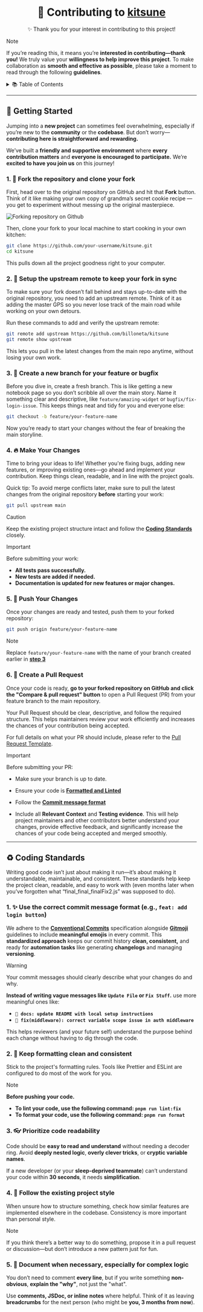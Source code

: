 <div align="center">
   <h1>🧱 Contributing to <a href='https://github.com/billoneta/kitsune'>kitsune</a> </h1>
   <p>✨ Thank you for your interest in contributing to this project!</p>
</div>

> [!NOTE]
> If you’re reading this, it means you’re **interested in contributing—thank you!** We truly value your **willingness to help improve this project**. To make collaboration as **smooth and effective as possible**, please take a moment to read through the following **guidelines**.

<details>
  <summary>📚 Table of Contents</summary>
  <ol>
    <li>
      <a href="#-getting-started"><strong>Getting Started</strong></a>
      <ul>
        <li><a href="#1--fork-the-repository-and-clone-your-fork"><strong>Fork and clone</strong></a></li>
        <li><a href="#2--setup-the-upstream-remote-to-keep-your-fork-in-sync"><strong>Set upstream remote</strong></a></li>
        <li><a href="#3--create-a-new-branch-for-your-feature-or-bugfix"><strong>Create new branch</strong></a></li>
        <li><a href="#4--make-your-changes"><strong>Make Your Changes</strong></a></li>
        <li><a href="#5--push-your-changes"><strong>Push Your Changes</strong></a></li>
        <li><a href="#6--create-a-pull-request"><strong>Create a Pull Request</strong></a></li>
      </ul>
    </li>
    <li>
      <a href="#%EF%B8%8F-coding-standards"><strong>Coding Standards</strong></a>
      <ul>
        <li><a href="#1--use-the-correct-commit-message-format-eg-feat-add-login-button"><strong>Use the correct commit message format</strong></a></li>
        <li><a href="#2--keep-formatting-clean-and-consistent"><strong>Keep formatting clean and consistent</strong></a></li>
        <li><a href="#3--prioritize-code-readability"><strong>Prioritize code readability</strong></a></li>
        <li><a href="#4--follow-the-existing-project-style"><strong>Follow the existing project style</strong></a></li>
        <li><a href="#5--document-when-necessary-especially-for-complex-logic"><strong>Document when necessary, especially for complex logic</strong></a></li>
      </ul>
    </li>
  </ol>
</details>

---

## 🚀 Getting Started

Jumping into a **new project** can sometimes feel overwhelming, especially if you’re new to the **community** or the **codebase**. But don’t worry—**contributing here is straightforward and rewarding.**

We’ve built a **friendly and supportive environment** where **every contribution matters** and **everyone is encouraged to participate.** We’re **excited to have you join us** on this journey!

### 1. 🍴 Fork the repository and clone your fork

First, head over to the original repository on GitHub and hit that **Fork** button. Think of it like making your own copy of grandma’s secret cookie recipe — you get to experiment without messing up the original masterpiece.

![Forking repository on Github](https://github.com/k4itrun/k4itrun/assets/103044629/376b552a-bbed-4254-b105-aded0beb60b4)

Then, clone your fork to your local machine to start cooking in your own kitchen:

```bash
git clone https://github.com/your-username/kitsune.git
cd kitsune
```

This pulls down all the project goodness right to your computer.

### 2. 🔗 Setup the upstream remote to keep your fork in sync

To make sure your fork doesn’t fall behind and stays up-to-date with the original repository, you need to add an upstream remote. Think of it as adding the master GPS so you never lose track of the main road while working on your own detours.

Run these commands to add and verify the upstream remote:

```bash
git remote add upstream https://github.com/billoneta/kitsune
git remote show upstream
```

This lets you pull in the latest changes from the main repo anytime, without losing your own work.

### 3. 🌿 Create a new branch for your feature or bugfix

Before you dive in, create a fresh branch. This is like getting a new notebook page so you don’t scribble all over the main story. Name it something clear and descriptive, like `feature/amazing-widget` or `bugfix/fix-login-issue`. This keeps things neat and tidy for you and everyone else:

```bash
git checkout -b feature/your-feature-name
```

Now you’re ready to start your changes without the fear of breaking the main storyline.

### 4. 🔥 Make Your Changes

Time to bring your ideas to life! Whether you're fixing bugs, adding new features, or improving existing ones—go ahead and implement your contribution. Keep things clean, readable, and in line with the project goals.

Quick tip: To avoid merge conflicts later, make sure to pull the latest changes from the original repository **before** starting your work:

```bash
git pull upstream main
```

> [!CAUTION]
> Keep the existing project structure intact and follow the **[Coding Standards](#%EF%B8%8F-coding-standards)** closely.

> [!IMPORTANT]
> Before submitting your work:
> - **All tests pass successfully.**
> - **New tests are added if needed.**
> - **Documentation is updated for new features or major changes.**

### 5. 🚀 Push Your Changes

Once your changes are ready and tested, push them to your forked repository:

```bash
git push origin feature/your-feature-name
```

> [!NOTE]
> Replace `feature/your-feature-name` with the name of your branch created earlier in **[step 3](#3--create-a-new-branch-for-your-feature-or-bugfix)**

### 6. 📩 Create a Pull Request

Once your code is ready, **go to your forked repository on GitHub and click the "Compare & pull request" button** to open a Pull Request (PR) from your feature branch to the main repository.

Your Pull Request should be clear, descriptive, and follow the required structure. This helps maintainers review your work efficiently and increases the chances of your contribution being accepted.

For full details on what your PR should include, please refer to the [Pull Request Template](.github/pull_request.md).

> [!IMPORTANT]
> Before submitting your PR:
> - Make sure your branch is up to date.
> - Ensure your code is **[Formatted and Linted](#2--keep-formatting-clean-and-consistent)**
> - Follow the **[Commit message format](#1--use-the-correct-commit-message-format-eg-feat-add-login-button)**
>
> - Include all **Relevant Context** and **Testing evidence**. This will help project maintainers and other contributors better understand your changes, provide effective feedback, and significantly increase the chances of your code being accepted and merged smoothly.

---

## ♻️ Coding Standards

Writing good code isn’t just about making it run—it’s about making it understandable, maintainable, and consistent. These standards help keep the project clean, readable, and easy to work with (even months later when you’ve forgotten what “final_final_finalFix2.js” was supposed to do).

### 1. ✨ Use the correct commit message format (e.g., `feat: add login button`)

We adhere to the **[Conventional Commits](https://www.conventionalcommits.org/en/v1.0.0/)** specification alongside **[Gitmoji](https://gitmoji.dev/)** guidelines to include **meaningful emojis** in every commit. This **standardized approach** keeps our commit history **clean, consistent,** and ready for **automation tasks** like generating **changelogs** and managing **versioning**.


> [!WARNING]
> Your commit messages should clearly describe what your changes do and why.
>
> **Instead of writing vague messages like `Update File` or `Fix Stuff`.** use more meaningful ones like:
> - **`📝 docs: update README with local setup instructions`**
> - **`🐛 fix(middleware): correct variable scope issue in auth middleware`**

This helps reviewers (and your future self) understand the purpose behind each change without having to dig through the code.

### 2. 🧹 Keep formatting clean and consistent

Stick to the project's formatting rules. Tools like Prettier and ESLint are configured to do most of the work for you.

> [!NOTE]
> **Before pushing your code.**
> - **To lint your code, use the following command: `pnpm run lint:fix`**
> - **To format your code, use the following command: `pnpm run format`**

### 3. 👓 Prioritize code readability

Code should be **easy to read and understand** without needing a decoder ring. Avoid **deeply nested logic**, **overly clever tricks**, or **cryptic variable names**.

If a new developer (or your **sleep-deprived teammate**) can’t understand your code within **30 seconds**, it needs **simplification**.


### 4. 🧭 Follow the existing project style

When unsure how to structure something, check how similar features are implemented elsewhere in the codebase. Consistency is more important than personal style.

> [!NOTE]
> If you think there’s a better way to do something, propose it in a pull request or discussion—but don’t introduce a new pattern just for fun.

### 5. 📝 Document when necessary, especially for complex logic

You don’t need to comment **every line**, but if you write something **non-obvious**, **explain the "why"**, not just the "what".

Use **comments, JSDoc, or inline notes** where helpful. Think of it as leaving **breadcrumbs** for the next person (who might be **you, 3 months from now**).